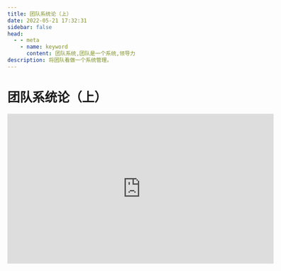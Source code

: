 ```yaml
---
title: 团队系统论（上）
date: 2022-05-21 17:32:31
sidebar: false
head:
  - - meta
    - name: keyword
      content: 团队系统,团队是一个系统,领导力
description: 将团队看做一个系统管理。
---
```


# 团队系统论（上）

<iframe style='width: 600px;height: 338px' frameborder='no' allowfullscreen mozallowfullscreen webkitallowfullscreen src='https://go.plvideo.cn/front/video/preview?vid=36353145da6954cf508f208c7be41f98_3'></iframe>
